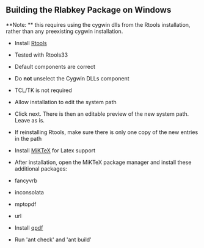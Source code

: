 ## Building the Rlabkey Package on Windows

**Note: ** this requires using the cygwin dlls from the Rtools installation, rather than any preexisting cygwin installation.

- Install [Rtools](https://cran.r-project.org/bin/windows/Rtools/)
 - Tested with Rtools33
 - Default components are correct
 - Do **not** unselect the Cygwin DLLs component
  - TCL/TK is not required
 - Allow installation to edit the system path
  - Click next. There is then an editable preview of the new system path. Leave as is.
  - If reinstalling Rtools, make sure there is only one copy of the new entries in the path

- Install [MiKTeX](http://www.miktex.org/download) for Latex support
 - After installation, open the MiKTeX package manager and install these additional packages:
  - fancyvrb
  - inconsolata
  - mptopdf
  - url

- Install [qpdf](https://sourceforge.net/projects/qpdf/files/)

- Run 'ant check' and 'ant build'

